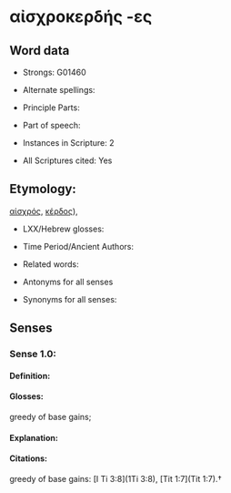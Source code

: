 # αἰσχροκερδής -ες

<!-- Status: S2=NeedsEdits -->
<!-- Lexica used for edits:   -->

## Word data

* Strongs: G01460

* Alternate spellings:



* Principle Parts: 


* Part of speech: 


* Instances in Scripture: 2

* All Scriptures cited: Yes

## Etymology: 

[αἰσχρός](), [κέρδος]()),

* LXX/Hebrew glosses: 


* Time Period/Ancient Authors: 


* Related words: 

* Antonyms for all senses

* Synonyms for all senses: 


## Senses 


### Sense  1.0: 

#### Definition: 

#### Glosses: 

greedy of base gains; 

#### Explanation: 


#### Citations: 

greedy of base gains: [I Ti 3:8](1Ti 3:8), [Tit 1:7](Tit 1:7).†
